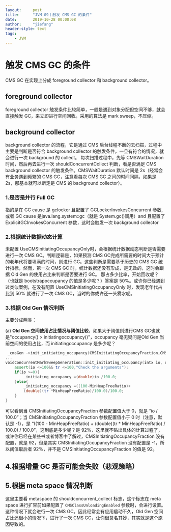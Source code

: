 ```yaml
---
layout:     post
title:      "JVM-09丨触发 CMS GC 的条件"
date:       2019-10-28 00:00:08
author:     "jiefang"
header-style: text
tags:
    - JVM
---
```

# 触发 CMS GC 的条件
CMS GC 在实现上分成 foreground collector 和 background collector。
## foreground collector
foreground collector 触发条件比较简单，一般是遇到对象分配但空间不够，就会直接触发 GC，来立即进行空间回收。采用的算法是 mark sweep，不压缩。
## background collector
background collector 的流程，它是通过 CMS 后台线程不断的去扫描，过程中主要是判断是否符合 background collector 的触发条件，一旦有符合的情况，就会进行一次 background 的 collect。
每次扫描过程中，先等 CMSWaitDuration 时间，然后再去进行一次 shouldConcurrentCollect 判断，看是否满足 CMS background collector 的触发条件。CMSWaitDuration 默认时间是 2s（经常会有业务遇到频繁的 CMS GC，注意看每次 CMS GC 之间的时间间隔，如果是 2s，那基本就可以断定是 CMS 的 background collector）。

### 1.是否是并行 Full GC

指的是在 GC cause 是 gclocker 且配置了 GCLockerInvokesConcurrent 参数, 或者 GC cause 是java.lang.system::gc（就是 System.gc()调用）and 且配置了 ExplicitGCInvokesConcurrent 参数，这时会触发一次 background collector

### 2.根据统计数据动态计算

未配置 UseCMSInitiatingOccupancyOnly时，会根据统计数据动态判断是否需要进行一次 CMS GC。判断逻辑是，如果预测 CMS GC完成所需要的时间大于预计的老年代将要填满的时间，则进行 GC。这些判断是需要基于历史的 CMS GC 统计指标，然而，第一次 CMS GC 时，统计数据还没有形成，是无效的，这时会跟据 Old Gen 的使用占比来判断是否要进行 GC。
那占多少比率，开始回收呢？（也就是 bootstrapoccupancy 的值是多少呢？）答案是 50%。或许你已经遇到过类似案例，在没有配置 UseCMSInitiatingOccupancyOnly 时，发现老年代占比到 50% 就进行了一次 CMS GC，当时的你或许还一头雾水呢。

### 3.根据 Old Gen 情况判断

主要分成两类：

(a) **Old Gen 空间使用占比情况与阈值比较**，如果大于阈值则进行CMS GC也就是"occupancy() > initiatingoccupancy()"，occupancy 毫无疑问是Old Gen 当前空间的使用占比，而 initiatingoccupancy 是多少呢？ 

```c++
 _cmsGen ->init_initiating_occupancy(CMSInitiatingOccupancyFraction,CMSTriggerRatio);
...
voidConcurrentMarkSweepGeneration::init_initiating_occupancy(intx io, uintx tr){
    assert(io <=100&& tr <=100,"Check the arguments");
    if(io >=0){
        _initiating_occupancy =(double)io /100.0;
    }else{
        _initiating_occupancy =((100-MinHeapFreeRatio)+
        (double)(tr *MinHeapFreeRatio)/100.0)/100.0;
    }
}
```
可以看到当 CMSInitiatingOccupancyFraction 参数配置值大于 0，就是 “io / 100.0”；当 CMSInitiatingOccupancyFraction 参数配置值小于 0 时（注意，默认是 -1），是 “((100 - MinHeapFreeRatio) + (double)(tr * MinHeapFreeRatio) / 100.0) / 100.0”，这到底是多少呢？是 92%，这里就不贴出具体的计算过程了，或许你已经在某些书或者博客中了解过，CMSInitiatingOccupancyFraction 没有配置，就是 92，但是其实 CMSInitiatingOccupancyFraction 没有配置是 -1，所以阈值取后者 92%，并不是 CMSInitiatingOccupancyFraction 的值是 92。

## 4.根据增量 GC 是否可能会失败（悲观策略）


## 5.根据 meta space 情况判断

这里主要看 metaspace 的 shouldconcurrent_collect 标志，这个标志在 meta space 进行扩容前如果配置了 `CMSClassUnloadingEnabled` 参数时，会进行设置。这种情况下就会进行一次 CMS GC。因此经常会有应用启动不久，Old Gen 空间占比还很小的情况下，进行了一次 CMS GC，让你很莫名其妙，其实就是这个原因导致的。

